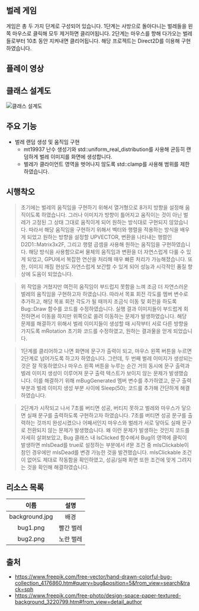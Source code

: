 ## 벌레 게임
게임은 총 두 가지 단계로 구성되어 있습니다. 1단계는 사방으로 돌아다니는 벌레들을 왼쪽 마우스로 클릭해 모두 제거하면 클리어됩니다. 2단계는 마우스를 향해 다가오는 벌레들로부터 10초 동안 지켜내면 클리어됩니다. 해당 프로젝트는 Direct2D를 이용해 구현하였습니다.

## 플레이 영상

## 클래스 설계도
![클래스 설계도](out/Memory_Game/Memory_Game.png)

## 주요 기능
- 벌레 랜덤 생성 및 움직임 구현
  - mt19937 난수 생성기와 std::uniform_real_distribution를 사용해 균등히 랜덤하게 벌레 이미지를 화면에 생성합니다.
  - 벌레가 클라이언트 영역을 벗어나지 않도록 std::clamp를 사용해 범위를 제한하였습니다.

## 시행착오
> 초기에는 벌레의 움직임을 구현하기 위해서 열거형으로 8가지 방향을 설정해 움직이도록 하였습니다. 그러나 이미지가 방향이 틀어지고 움직이는 것이 아닌 벌레가 고정된 그 상태 그대로 움직이게 되어 원하는 방식대로 구현되지 않았습니다. 따라서 해당 움직임을 구현하기 위해서 벡터와 행렬을 적용하는 방식을 배우게 되었고 원하는 방향을 설정할 UPVECTOR, 변환을 나타내는 행렬인 D2D1::Matrix3x2F, 그리고 행렬 곱셈을 사용해 원하는 움직임을 구현하였습니다. 해당 방식을 사용함으로써 물체의 움직임과 변환을 더 자연스럽게 다룰 수 있게 되었고, GPU에서 복잡한 연산을 처리해 매우 빠른 처리가 가능해졌습니다. 또한, 이미지 깨짐 현상도 자연스럽게 보간할 수 있게 되어 성능과 시각적인 품질 향상에 도움이 되었습니다.

> 위 작업을 거쳤지만 여전히 움직임이 부드럽지 못함을 느껴 조금 더 자연스러운 벌레의 움직임을 구현하고자 하였습니다. 따라서 목표 회전 각도를 멤버 변수로 추가하고, 해당 목표 회전 각도가 될 때까지 조금식 이동 및 회전을 하도록 Bug::Draw 함수를 코드를 수정하였습니다. 실행 결과 이미지들이 부드럽게 회전하면서 이동을 하지만 위쪽으로 쏠려 이동하는 문제가 발생하였습니다. 해당 문제를 해결하기 위해서 벌레 이미지들이 생성할 때 시작부터 서로 다른 방향을 가지도록 mRotation 초기화 코드를 수정하였고, 원하는 결과물을 얻게 되었습니다.

> 1단계를 클리어하고 나면 화면에 문구가 출력이 되고, 마우스 왼쪽 버튼을 누르면 2단계로 넘어가도록 하고자 하였습니다. 그런데, 두 번째 벌레 이미지가 생성되는 것은 잘 작동하였으나 마우스 왼쪽 버튼을 누루는 순간 거의 동시에 문구 출력과 벌레 이미지 생성이 이루어져 문구 출력 텍스트가 보이지 않는 문제가 발생했습니다. 이를 해결하기 위해 mBugGenerated 멤버 변수를 추가하였고, 문구 출력 부분과 벌레 이미지 생성 부분 사이에 Sleep(50); 코드를 추가해 간단하게 해결하였습니다.

> 2단계가 시작되고 나서 7초를 버티면 성공, 버티지 못하고 벌레와 마우스가 닿으면 실패 문구를 출력하도록 구현하고자 하였습니다. 7초를 버티면 성공 문구를 출력하는 것까지 완성시켰으나 어째서인지 마우스와 벌레가 서로 닿아도 실패 문구로 전환되지 않는 문제가 발생했습니다. 왜 이런 문제가 발생하는 것인지 코드를 자세히 살펴보았고, Bug 클래스 내 IsClicked 함수에서 Bug의 영역에 클릭이 발생하면 mIsDead를 true로 설정하는 부분에서 if문 조건 중 mIsClickable이 참인 경우에만 mIsDead를 변경 가능한 것을 발견했습니다. mIsClickable 조건이 없어도 제대로 작동함을 확인하였고, 성공/실패 화면 또한 조건에 맞게 그려지는 것을 확인해 해결하였습니다.

## 리소스 목록
|      이름      |   설명    |
| :------------: | :-------: |
| background.jpg |   배경    |
|    bug1.png    | 빨간 벌레 |
|    bug2.png    | 노란 벌레 |

## 출처
- https://www.freepik.com/free-vector/hand-drawn-colorful-bug-collection_4176860.htm#query=bug&position=5&from_view=search&track=sph
- https://www.freepik.com/free-photo/design-space-paper-textured-background_3220799.htm#from_view=detail_author
